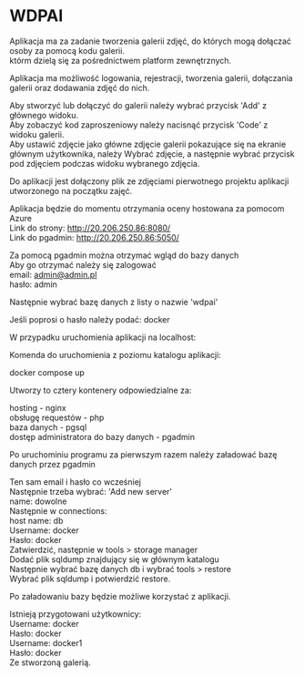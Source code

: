 # WDPAI

Aplikacja ma za zadanie tworzenia galerii zdjęć, do których mogą dołączać osoby za pomocą kodu galerii. <br>
którm dzielą się za pośrednictwem platform zewnętrznych.

Aplikacja ma możliwość logowania, rejestracji, tworzenia galerii, dołączania galerii oraz dodawania zdjęć do nich.

Aby stworzyć lub dołączyć do galerii należy wybrać przycisk 'Add' z głównego widoku.<br>
Aby zobaczyć kod zaproszeniowy należy nacisnąć przycisk 'Code' z widoku galerii.<br>
Aby ustawić zdjęcie jako główne zdjęcie galerii pokazujące się na ekranie głównym użytkownika, należy
Wybrać zdjęcie, a następnie wybrać przycisk pod zdjęciem podczas widoku wybranego zdjęcia.

Do aplikacji jest dołączony plik ze zdjęciami pierwotnego projektu aplikacji utworzonego na początku zajęć.

Aplikacja będzie do momentu otrzymania oceny hostowana za pomocom Azure<br>
Link do strony: http://20.206.250.86:8080/<br>
Link do pgadmin: http://20.206.250.86:5050/

Za pomocą pgadmin można otrzymać wgląd do bazy danych<br>
Aby go otrzymać należy się zalogować<br>
email: admin@admin.pl<br>
hasło: admin<br>

Następnie wybrać bazę danych z listy o nazwie 'wdpai'

Jeśli poprosi o hasło należy podać: docker

W przypadku uruchomienia aplikacji na localhost:

Komenda do uruchomienia z poziomu katalogu aplikacji:

docker compose up

Utworzy to cztery kontenery odpowiedzialne za:

hosting - nginx<br>
obsługę requestów - php<br>
baza danych - pgsql<br>
dostęp administratora do bazy danych - pgadmin

Po uruchominiu programu za pierwszym razem należy załadować bazę danych przez pgadmin

Ten sam email i hasło co wcześniej<br>
Następnie trzeba wybrać: 'Add new server'<br>
name: dowolne<br>
Następnie w connections:<br>
host name: db<br>
Username: docker<br>
Hasło: docker<br>
Zatwierdzić, następnie w tools > storage manager<br>
Dodać plik sqldump znajdujący się w głównym katalogu<br>
Następnie wybrać bazę danych db i  wybrać tools > restore<br>
Wybrać plik sqldump i potwierdzić restore.

Po załadowaniu bazy będzie możliwe korzystać z aplikacji.

Istnieją przygotowani użytkownicy:<br>
Username: docker<br>
Hasło: docker<br>
Username: docker1<br>
Hasło: docker<br>
Ze stworzoną galerią.
